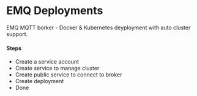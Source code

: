 # EMQ Deployments

EMQ MQTT borker - Docker & Kubernetes deyployment with auto cluster support.

#### Steps

- Create a service account
- Create service to manage cluster
- Create public service to connect to broker
- Create deployment
- Done
